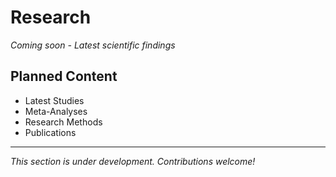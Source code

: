 # Research

*Coming soon - Latest scientific findings*

## Planned Content

- Latest Studies
- Meta-Analyses
- Research Methods
- Publications

---

*This section is under development. Contributions welcome!*
